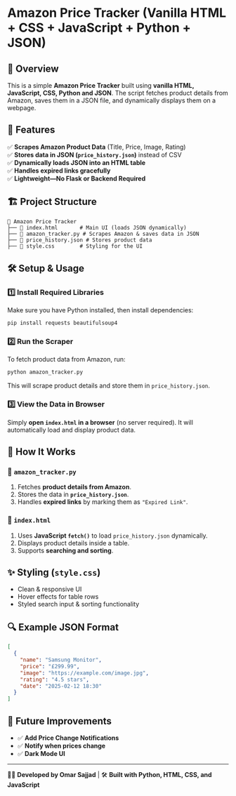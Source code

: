 # Amazon Price Tracker (Vanilla HTML + CSS + JavaScript + Python + JSON)

## 📌 Overview
This is a simple **Amazon Price Tracker** built using **vanilla HTML, JavaScript, CSS, Python and JSON**. The script fetches product details from Amazon, saves them in a JSON file, and dynamically displays them on a webpage.

## 🎯 Features
✅ **Scrapes Amazon Product Data** (Title, Price, Image, Rating)  
✅ **Stores data in JSON (`price_history.json`)** instead of CSV  
✅ **Dynamically loads JSON into an HTML table**  
✅ **Handles expired links gracefully**  
✅ **Lightweight—No Flask or Backend Required**  

## 🏗️ Project Structure
```
📂 Amazon Price Tracker
├── 📄 index.html       # Main UI (loads JSON dynamically)
├── 📄 amazon_tracker.py # Scrapes Amazon & saves data in JSON
├── 📄 price_history.json # Stores product data
├── 📄 style.css        # Styling for the UI
```

## 🛠️ Setup & Usage

### 1️⃣ **Install Required Libraries**
Make sure you have Python installed, then install dependencies:
```bash
pip install requests beautifulsoup4
```

### 2️⃣ **Run the Scraper**
To fetch product data from Amazon, run:
```bash
python amazon_tracker.py
```
This will scrape product details and store them in `price_history.json`.

### 3️⃣ **View the Data in Browser**
Simply **open `index.html` in a browser** (no server required). It will automatically load and display product data.

## 📜 How It Works
### 🔹 `amazon_tracker.py`
1. Fetches **product details from Amazon**.
2. Stores the data in **`price_history.json`**.
3. Handles **expired links** by marking them as `"Expired Link"`.

### 🔹 `index.html`
1. Uses **JavaScript `fetch()`** to load `price_history.json` dynamically.
2. Displays product details inside a table.
3. Supports **searching and sorting**.

## ✨ Styling (`style.css`)
- Clean & responsive UI
- Hover effects for table rows
- Styled search input & sorting functionality

## 🔍 Example JSON Format
```json
[
  {
    "name": "Samsung Monitor",
    "price": "£299.99",
    "image": "https://example.com/image.jpg",
    "rating": "4.5 stars",
    "date": "2025-02-12 18:30"
  }
]
```

## 🚀 Future Improvements
- ✅ **Add Price Change Notifications**
- ✅ **Notify when prices change**
- ✅ **Dark Mode UI**

---
👨‍💻 **Developed by   Omar Sajjad** | 🛠 **Built with Python, HTML, CSS, and JavaScript**
